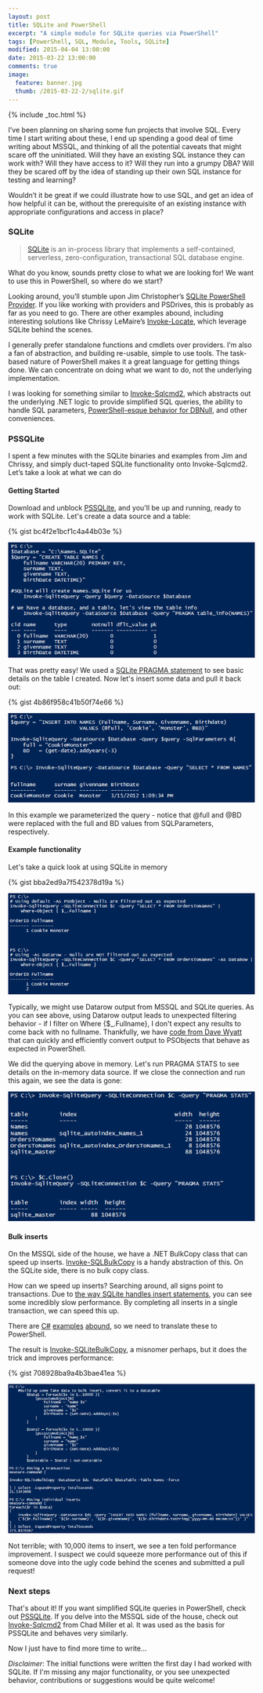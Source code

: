 ```yaml
---
layout: post
title: SQLite and PowerShell
excerpt: "A simple module for SQLite queries via PowerShell"
tags: [PowerShell, SQL, Module, Tools, SQLite]
modified: 2015-04-04 13:00:00
date: 2015-03-22 13:00:00
comments: true
image:
  feature: banner.jpg
  thumb: /2015-03-22-2/sqlite.gif
---
```

{% include _toc.html %}

I’ve been planning on sharing some fun projects that involve SQL. Every time I start writing about these, I end up spending a good deal of time writing about MSSQL, and thinking of all the potential caveats that might scare off the uninitiated. Will they have an existing SQL instance they can work with? Will they have access to it? Will they run into a grumpy DBA? Will they be scared off by the idea of standing up their own SQL instance for testing and learning?

Wouldn’t it be great if we could illustrate how to use SQL, and get an idea of how helpful it can be, without the prerequisite of an existing instance with appropriate configurations and access in place?

### SQLite

> [SQLite](https://www.sqlite.org/about.html) is an in-process library that implements a self-contained, serverless, zero-configuration, transactional SQL database engine.

What do you know, sounds pretty close to what we are looking for!  We want to use this in PowerShell, so where do we start?

Looking around, you’ll stumble upon Jim Christopher’s [SQLite PowerShell Provider](https://psqlite.codeplex.com/). If you like working with providers and PSDrives, this is probably as far as you need to go. There are other examples abound, including interesting solutions like Chrissy LeMaire’s [Invoke-Locate](https://gallery.technet.microsoft.com/scriptcenter/Invoke-Locate-PowerShell-0aa2673a), which leverage SQLite behind the scenes.

I generally prefer standalone functions and cmdlets over providers. I’m also a fan of abstraction, and building re-usable, simple to use tools. The task-based nature of PowerShell makes it a great language for getting things done. We can concentrate on doing what we want to do, not the underlying implementation.

I was looking for something similar to [Invoke-Sqlcmd2](https://github.com/RamblingCookieMonster/PowerShell/blob/master/Invoke-Sqlcmd2.ps1), which abstracts out the underlying .NET logic to provide simplified SQL queries, the ability to handle SQL parameters, [PowerShell-esque behavior for DBNull](https://connect.microsoft.com/PowerShell/feedback/details/830412/provide-expected-comparison-handling-for-dbnull), and other conveniences.

### PSSQLite

I spent a few minutes with the SQLite binaries and examples from Jim and Chrissy, and simply duct-taped SQLite functionality onto Invoke-Sqlcmd2. Let’s take a look at what we can do

#### Getting Started

Download and unblock [PSSQLite](https://github.com/RamblingCookieMonster/PSSQLite), and you'll be up and running, ready to work with SQLite. Let's create a data source and a table:

{% gist bc4f2e1bcf1c4a44b03e %}

![Create a table](/images/2015-03-22-2/init.png)

That was pretty easy! We used a [SQLite PRAGMA statement](http://www.sqlite.org/pragma.html) to see basic details on the table I created. Now let's insert some data and pull it back out:

{% gist 4b86f958c41b50f74e66 %}

![Insert and Select](/images/2015-03-22-2/insertselect.png)

In this example we parameterized the query - notice that @full and @BD were replaced with the full and BD values from SQLParameters, respectively.

#### Example functionality

Let's take a quick look at using SQLite in memory

{% gist bba2ed9a7f542378d19a %}

![Memory](/images/2015-03-22-2/memory.png)

Typically, we might use Datarow output from MSSQL and SQLite queries. As you can see above, using Datarow output leads to unexpected filtering behavior - if I filter on Where {$_.Fullname}, I don't expect any results to come back with no fullname. Thankfully, we have [code from Dave Wyatt](http://powershell.org/wp/forums/topic/dealing-with-dbnull/) that can quickly and efficiently convert output to PSObjects that behave as expected in PowerShell.

We did the querying above in memory. Let's run PRAGMA STATS to see details on the in-memory data source. If we close the connection and run this again, we see the data is gone:

![Memory Gone](/images/2015-03-22-2/memorygone.png)

#### Bulk inserts

On the MSSQL side of the house, we have a .NET BulkCopy class that can speed up inserts.  [Invoke-SQLBulkCopy](https://github.com/RamblingCookieMonster/PowerShell/blob/master/Invoke-SQLBulkCopy.ps1) is a handy abstraction of this. On the SQLite side, there is no bulk copy class.

How can we speed up inserts? Searching around, all signs point to transactions. Due to [the way SQLite handles insert statements](https://www.sqlite.org/faq.html#q19), you can see some incredibly slow performance. By completing all inserts in a single transaction, we can speed this up.

There are [C#](http://procbits.com/2009/09/08/sqlite-bulk-insert) [examples](http://www.jokecamp.com/blog/make-your-sqlite-bulk-inserts-very-fast-in-c/) [abound](http://www.schiffhauer.com/bulk-operations-in-sqlite-and-c-with-transaction/), so we need to translate these to PowerShell.

The result is [Invoke-SQLiteBulkCopy](https://github.com/RamblingCookieMonster/PSSQLite/blob/master/PSSQLite/Invoke-SqliteBulkCopy.ps1), a misnomer perhaps, but it does the trick and improves performance:

{% gist 708928ba9a4b3bae41ea %}

![Transaction](/images/2015-03-22-2/Transaction.png)

Not terrible; with 10,000 items to insert, we see a ten fold performance improvement. I suspect we could squeeze more performance out of this if someone dove into the ugly code behind the scenes and submitted a pull request!

### Next steps

That's about it! If you want simplified SQLite queries in PowerShell, check out [PSSQLite](https://github.com/RamblingCookieMonster/PSSQLite). If you delve into the MSSQL side of the house, check out [Invoke-Sqlcmd2](https://github.com/RamblingCookieMonster/PowerShell/blob/master/Invoke-Sqlcmd2.ps1) from Chad Miller et al. It was used as the basis for PSSQLite and behaves very similarly.

Now I just have to find more time to write...

*Disclaimer*: The initial functions were written the first day I had worked with SQLite. If I'm missing any major functionality, or you see unexpected behavior, contributions or suggestions would be quite welcome!